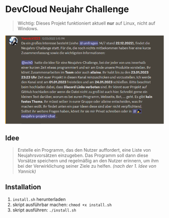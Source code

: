 # DevCloud Neujahr Challenge

> Wichtig: Dieses Projekt funktioniert aktuell **nur** auf Linux, nicht auf Windows.

![intro message in german](message.png)

## Idee

> Erstelle ein Programm, das den Nutzer auffordert, eine Liste von Neujahrsvorsätzen einzugeben. Das Programm soll dann diese Vorsätze speichern und regelmäßig an den Nutzer erinnern, um ihm bei der Verwirklichung seiner Ziele zu helfen. 
> *(nach der 1. Idee von Yannick)*

## Installation

1. `install.sh` herunterladen
2. skript ausführbar machen: `chmod +x install.sh`
3. skript ausführen: `./install.sh`
